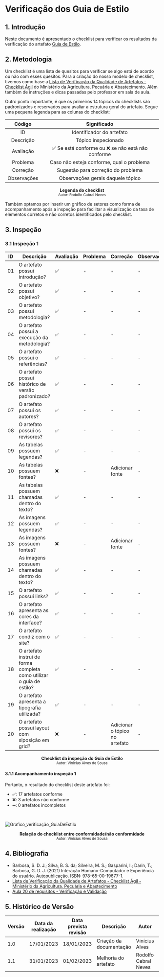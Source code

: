 # Verificação dos Guia de Estilo

## 1. Introdução

Neste documento é apresentado o checklist para verificar os resultados da verificação do artefato [Guia de Estilo](https://interacao-humano-computador.github.io/2022.2-Aprender3/analise_de_requisitos/guia_de_estilo/).

## 2. Metodologia 

Um checklist é uma lista de quesitos para verificar se algo está de acordo ou não com esses quesitos. Para a criação do nosso modelo de checklist, tivemos como base a [Lista de Verificação da Qualidade de Artefatos - Checklist Ágil](https://www.gov.br/agricultura/pt-br/pregao-eletronico-no-05-2018/diretrizes/lista-de-verificacao-da-qualidade-de-artefatos-checklist-agil.xls/view) do Ministério da Agricultura, Pecuária e Abastecimento. Além também de instruções e dicas passadas pelo professor em sala de aula.

Outro ponto importante, é que os primeiros 14 tópicos do checklists são padronizados e reservados para avaliar a estrutura geral do artefato. Segue uma pequena legenda para as colunas do checklist:

| Código | Significado |
|:--:|:-------------------------:|
| ID | Identificador do artefato |
| Descrição | Tópico inspecionado |
| Avaliação | ✅ Se está conforme ou ❌ se não está não conforme |
| Problema | Caso não esteja conforme, qual o problema |
| Correção | Sugestão para correção do problema |
| Observações | Observações gerais daquele tópico |

<figcaption align='center'>
    <b>Legenda do checklist</b>
        <br><small>Autor: Rodolfo Cabral Neves</small>
</figcaption> 

Também optamos por inserir um gráfico de setores como forma de acompanhamento após a inspeção para facilitar a visualização da taxa de elementos corretos e não corretos identificados pelo checklist.

## 3. Inspeção

### 3.1 Inspeção 1

| ID | Descrição | Avaliação | Problema | Correção | Observações |
|----|-----------|-----------|----------|----------|-------------|
| 01 | O artefato possui introdução? | ✅ | - | - | - |
| 02 | O artefato possui objetivo? | ✅ | - | - | - |
| 03 | O artefato possui metodologia? | ✅ | - | - | - |
| 04 | O artefato possui a execução da metodologia? | ✅ | - | - | - |
| 05 | O artefato possui o referências? | ✅ | - | - | - |
| 06 | O artefato possui histórico de versão padronizado? | ✅ | - | - | - |
| 07 | O artefato possui os autores? | ✅ | - | - | - |
| 08 | O artefato possui os revisores? | ✅ | - | - | - |
| 09 | As tabelas possuem legendas? | ✅ | - | - | - |
| 10 | As tabelas possuem fontes? | ❌ | - | Adicionar fonte | - |
| 11 | As tabelas possuem chamadas dentro do texto? | ✅ | - | - | - |
| 12 | As imagens possuem legendas? | ✅ | - | - | - |
| 13 | As imagens possuem fontes? | ❌ | - | Adicionar fonte | - |
| 14 | As imagens possuem chamadas dentro do texto? | ✅ | - | - | - |
| 15 | O artefato possui links? | ✅ | - | - | - |
| 16 | O artefato apresenta as cores da interface? | ✅ | - | - | - |
| 17 | O artefato condiz com o site? | ✅ | - | - | - |
| 18 | O artefato instrui de forma completa como utilizar o guia de estilo? | ✅ | - | - | - |
| 19 | O artefato apresenta a tipografia utilizada? | ✅ | - | - | - |
| 20 | O artefato possui layout com siposição em grid? | ❌ | - | Adicionar o tópico no artefato | - |

<figcaption align='center'>
    <b>Checklist da inspeção do Guia de Estilo</b>
        <br><small>Autor: Vinícius Alves de Sousa</small>
</figcaption> 

#### 3.1.1 Acompanhamento inspeção 1

Portanto, o resultado do checklist deste artefato foi:

  - ✅: 17 artefatos conforme
  - ❌: 3 artefatos não conforme
  - ➖: 0 artefatos incompletos


<br>

![Grafico_verificação_GuiaDeEstilo](https://user-images.githubusercontent.com/77307847/213331886-041f2e2d-b894-4798-9376-cfbeaa113ab9.png)
<figcaption align='center'>
    <b>Relação do checklist entre conformidade/não conformidade</b>
        <br><small>Autor: Vinícius Alves de Sousa</small>
</figcaption> 

## 4. Bibliografia

- Barbosa, S. D. J.; Silva, B. S. da; Silveira, M. S.; Gasparini, I.; Darin, T.; Barbosa, G. D. J. (2021) Interação Humano-Computador e Experiência do usuário. Autopublicação. ISBN: 978-65-00-19677-1.
- [Lista de Verificação da Qualidade de Artefatos - Checklist Ágil - Ministério da Agricultura, Pecuária e Abastecimento](https://www.gov.br/agricultura/pt-br/pregao-eletronico-no-05-2018/diretrizes/lista-de-verificacao-da-qualidade-de-artefatos-checklist-agil.xls/view) <div id="ExemploChecklist" />
- [Aula 20 de requisitos - Verificação e Validação](https://aprender3.unb.br/pluginfile.php/2307566/mod_resource/content/2/Requisitos%20-%20Aula%20023.pdf)

## 5. Histórico de Versão

| Versão | Data da realização | Data prevista revisão | Descrição | Autor | Revisor |
|--------|------|------|-----------|-------|---------|
| 1.0    | 17/01/2023 | 18/01/2023 | Criação da documentação | Vinícius Alves | Rodolfo |
| 1.1    | 31/01/2023 | 01/02/2023 | Melhoria do artefato | Rodolfo Cabral Neves | Milena Aires |
